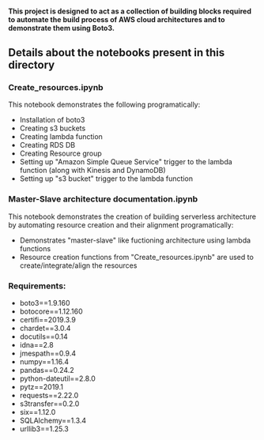 #### This project is designed to act as a collection of building blocks required to automate the build process of AWS cloud architectures and to demonstrate them using Boto3.  

## Details about the notebooks present in this directory


### Create_resources.ipynb

This notebook demonstrates the following programatically:

- Installation of boto3
- Creating s3 buckets
- Creating lambda function
- Creating RDS DB
- Creating Resource group
- Setting up "Amazon Simple Queue Service" trigger to the lambda function (along with Kinesis and DynamoDB)
- Setting up "s3 bucket" trigger to the lambda function

### Master-Slave architecture documentation.ipynb

This notebook demonstrates the creation of building serverless architecture by automating resource creation and their alignment programatically:

- Demonstrates "master-slave" like fuctioning architecture using lambda functions
- Resource creation functions from "Create_resources.ipynb" are used to create/integrate/align the resources

### Requirements:

- boto3==1.9.160
- botocore==1.12.160
- certifi==2019.3.9
- chardet==3.0.4
- docutils==0.14
- idna==2.8
- jmespath==0.9.4
- numpy==1.16.4
- pandas==0.24.2
- python-dateutil==2.8.0
- pytz==2019.1
- requests==2.22.0
- s3transfer==0.2.0
- six==1.12.0
- SQLAlchemy==1.3.4
- urllib3==1.25.3


